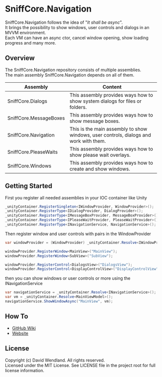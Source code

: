 SniffCore.Navigation
===

SniffCore.Navigation follows the idea of "*It shall be async*".  
It brings the possibility to show windows, user controls and dialogs in an MVVM environment.  
Each VM can have an async ctor, cancel window opening, show loading progress and many more.

## Overview
The SniffCore.Navigation repository consists of multiple assemblies.  
The main assembly SniffCore.Navigation depends on all of them.

|Assembly|Content
|-|-
|SniffCore.Dialogs|This assembly provides ways how to show system dialogs for files or folders.
|SniffCore.MessageBoxes|This assembly provides ways how to show message boxes.
|SniffCore.Navigation|This is the main assembly to show windows, user controls, dialogs and work with them.
|SniffCore.PleaseWaits|This assembly provides ways how to show please wait overlays.
|SniffCore.Windows|This assembly provides ways how to create and show windows.

## Getting Started
First you register all needed assemblies in your IOC container like Unity
```csharp
_unityContainer.RegisterSingleton<IWindowProvider, WindowProvider>();
_unityContainer.RegisterType<IDialogProvider, DialogProvider>();
_unityContainer.RegisterType<IMessageBoxProvider, MessageBoxProvider>();
_unityContainer.RegisterType<IPleaseWaitProvider, PleaseWaitProvider>();
_unityContainer.RegisterType<INavigationService, NavigationService>();
```
Then register window and user controls with pairs in the WindowProvider
```csharp
var windowProvider = (WindowProvider) _unityContainer.Resolve<IWindowProvider>();

windowProvider.RegisterWindow<MainView>("MainView");
windowProvider.RegisterWindow<SubView>("SubView");

windowProvider.RegisterControl<DialogsView>("DialogsView");
windowProvider.RegisterControl<DisplayControlView>("DisplayControlView");
```
then you can show windows or user controls or more using the INavigationService
```csharp
var navigationService = _unityContainer.Resolve<INavigationService>();
var vm = _unityContainer.Resolve<MainViewModel>();
navigationService.ShowWindowAsync("MainView", vm);
```

## How To
* [GitHub Wiki](https://github.com/devicenator/SniffCore.Navigation/wiki)
* [Website](http://my-libraries.com/wiki/SniffCore.Navigation)

## License

Copyright (c) David Wendland. All rights reserved.  
Licensed under the MIT License. See LICENSE file in the project root for full license information.
